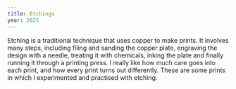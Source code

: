 ```yaml
---
title: Etchings
year: 2025
---
```

Etching is a traditional technique that uses copper to make prints. It involves many steps, including filing and sanding the copper plate, engraving the design with a needle, treating it with chemicals, inking the plate and finally running it through a printing press. I really like how much care goes into each print, and how every print turns out differently. These are some prints in which I experimented and practised with etching. 

<Images images="1ets.jpg,2ets.jpg,cover.jpg" height="500px" width="500px" lgColumns="3">

<div style="display:flex;flex-wrap:none;">
    <single-image src="single_cat.jpg" height="3000" width="1000">
    <single-image src="duo_cats.jpg" height="3000" width="1000">
</div>
